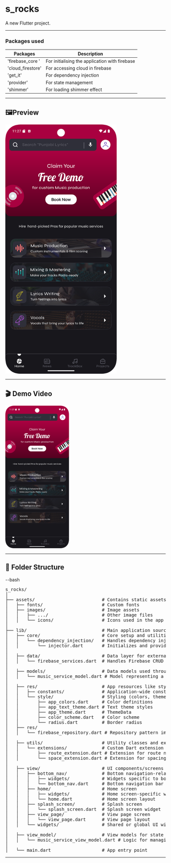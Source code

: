 # s_rocks

A new Flutter project.

---

### Packages used

| Packages          | Description                                    |
| ----------------- | ---------------------------------------------- |
| 'firebase_core '  | For initialising the application with firebase |
| 'cloud_firestore' | For accessing cloud in firebase                |
| 'get_it'          | For dependency injection                       |
| 'provider'        | For state management                           |
| 'shimmer'         | For loading shimmer effect                     |

---

## 🖼️Preview

<img src="assets/images/s-rcoks-screenshot.png" alt="App Screenshot" width="350"/>

---

## 🎬 Demo Video

<a href="https://drive.google.com/file/d/1HnnXAgIdbnNRg6DwWFP_W8RgVMoP01p8/view?usp=sharing">
  <img src="assets/images/s-rcoks-screenshot.png" alt="Watch Demo Video" width="200"/>
</a>

---

## 📁 Folder Structure

--bash

<pre>
s_rocks/
│
├── assets/                         # Contains static assets used in the app
│   ├── fonts/                      # Custom fonts
│   ├── images/                     # Image assets
│   │   ├── .../                    # Other image files
│   │   └── icons/                  # Icons used in the app
│
├── lib/                            # Main application source code
│   ├── core/                       # Core setup and utilities shared across the app
│   │   └── dependency_injection/   # Handles dependency injection setup
│   │       └── injector.dart       # Initializes and provides dependencies
│
│   ├── data/                       # Data layer for external services
│   │   └── firebase_services.dart  # Handles Firebase CRUD operations
│
│   ├── models/                     # Data models used throughout the app
│   │   └── music_service_model.dart # Model representing a music service
│
│   ├── res/                        # App resources like styles and constants
│   │   ├── constants/              # Application-wide constant values
│   │   └── style/                  # Styling (colors, themes, radius, etc.)
│   │       ├── app_colors.dart     # Color definitions
│   │       ├── app_text_theme.dart # Text theme styles
│   │       ├── app_theme.dart      # ThemeData 
│   │       ├── color_scheme.dart   # Color scheme 
│   │       └── radius.dart         # Border radius 
│   ├── res/
│   │   └── firebase_repository.dart # Repository pattern implementation for Firebase
│
│   ├── utils/                      # Utility classes and extensions
│   │   └── extensions/             # Custom Dart extension methods
│   │       ├── route_extension.dart # Extension for route navigation
│   │       └── space_extension.dart # Extension for spacing widgets
│
│   ├── view/                       # UI components/screens
│   │   ├── bottom_nav/             # Bottom navigation-related widgets
│   │   │   ├── widgets/            # Widgets specific to bottom nav
│   │   │   └── bottom_nav.dart     # Bottom navigation bar widget
│   │   ├── home/                   # Home screen
│   │   │   ├── widgets/            # Home screen-specific widgets
│   │   │   └── home.dart           # Home screen layout
│   │   ├── splash_screen/          # Splash screen
│   │   │   └── splash_screen.dart  # Splash screen widget
│   │   ├── view_page/              # View page screen
│   │   │   └── view_page.dart      # View page layout
│   │   └── widgets/                # Shared or global UI widgets
│
│   ├── view_model/                 # View models for state management (Provider)
│   │   └── music_service_view_model.dart # Logic for managing music service UI state
│
│   └── main.dart                   # App entry point
</pre>

---
